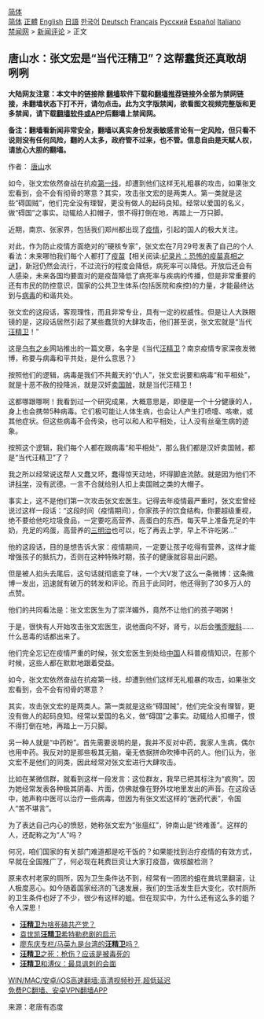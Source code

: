  <!-- 面包屑导航 --> <div class="breadcrumb"><!-- GTranslate: https://gtranslate.io/ -->  <div class="switcher notranslate">  <div class="selected">  <a href="#" onclick="return false;"> 简体</a>  </div>  <div class="option">  <a href="https://www.bannedbook.org" onclick="doGTranslate('zh-CN|zh-CN');jQuery('div.switcher div.selected a').html(jQuery(this).html());return false;" title="简体中文" class="nturl selected"> 简体</a>  <a href="https://www.bannedbook.org/zh-tw/" onclick="doGTranslate('zh-CN|zh-TW');jQuery('div.switcher div.selected a').html(jQuery(this).html());return false;" title="繁體中文" class="nturl"> 正體</a>  <a href="https://www.bannedbook.org/en/" onclick="doGTranslate('zh-CN|en');jQuery('div.switcher div.selected a').html(jQuery(this).html());return false;" title="English" class="nturl"> English</a>  <a href="https://www.bannedbook.org/ja/" onclick="doGTranslate('zh-CN|ja');jQuery('div.switcher div.selected a').html(jQuery(this).html());return false;" title="日本語" class="nturl"> 日語</a>  <a href="https://www.bannedbook.org/ko/" onclick="doGTranslate('zh-CN|ko');jQuery('div.switcher div.selected a').html(jQuery(this).html());return false;" title="한국어" class="nturl"> 한국어</a>  <a href="https://www.bannedbook.org/de/" onclick="doGTranslate('zh-CN|de');jQuery('div.switcher div.selected a').html(jQuery(this).html());return false;" title="Deutsch" class="nturl"> Deutsch</a>  <a href="https://www.bannedbook.org/fr/" onclick="doGTranslate('zh-CN|fr');jQuery('div.switcher div.selected a').html(jQuery(this).html());return false;" title="Français" class="nturl"> Français</a>  <a href="https://www.bannedbook.org/ru/" onclick="doGTranslate('zh-CN|ru');jQuery('div.switcher div.selected a').html(jQuery(this).html());return false;" title="Русский" class="nturl"> Русский</a>  <a href="https://www.bannedbook.org/es/" onclick="doGTranslate('zh-CN|es');jQuery('div.switcher div.selected a').html(jQuery(this).html());return false;" title="Español" class="nturl"> Español</a>  <a href="https://www.bannedbook.org/it/" onclick="doGTranslate('zh-CN|it');jQuery('div.switcher div.selected a').html(jQuery(this).html());return false;" title="Italiano" class="nturl"> Italiano</a>  </div>  </div>      <div class='breadcrumb-sub'><!-- Breadcrumb NavXT 6.3.0 --> <a href="https://www.bannedbook.org/" class="home">禁闻网</a> &gt; <a href="https://www.bannedbook.org/bnews/comments/" class="category">新闻评论</a> &gt; 正文</div></div><h2>唐山水：张文宏是“当代汪精卫”？这帮蠢货还真敢胡咧咧</h2> <p class="notice"><b>大陆网友注意：本文中的链接除 <a href="https://github.com/bannedbook/fanqiang" >翻墙</a>软件下载和<a href="https://github.com/killgcd/justmysocks/blob/master/README.md">翻墙推荐</a>链接外全部为禁网链接，未翻墙状态下打不开，请勿点击。此为文字版禁闻，欲看图文视频完整版和更多禁闻，请下载<a href="https://github.com/bannedbook/fanqiang">翻墙软件或APP</a>后翻墙上禁闻网。</p><p>备注：翻墙看新闻非常安全，翻墙以真实身份发表敏感言论有一定风险，但只看不说则没有任何风险，翻的人太多，政府管不过来，也不管。信息自由是天赋人权，请放心大胆的翻墙。</b></p>  <div class="entry"> <p>作者： <a href="https://www.bannedbook.org/bnews/tag/%E5%94%90%E5%B1%B1/" class="st_tag internal_tag" rel="tag" title="标签 唐山 下的日志">唐山</a>水</p> <p id="summary">如今，张文宏依然奋战在抗疫<a href="https://www.bannedbook.org/bnews/tag/%E7%AC%AC%E4%B8%80%E7%BA%BF/" class="st_tag internal_tag" rel="tag" title="标签 第一线 下的日志">第一线</a>，却遭到他们这样无礼粗暴的攻击，如果张文宏看到，会不会有彻骨的寒意？其实，攻击张文宏的是两类人。第一类就是这些“碍国贼”，他们完全没有理智，更没有做人的起码良知。经常以爱国的名义，做“碍国”之事实。动辄给人扣帽子，恨不得打倒在地，再踏上一万只脚。</p> <p id="conimg">近期，南京、张家界，包括我们郑州都出现了<a href="https://www.bannedbook.org/bnews/tag/%E7%96%AB%E6%83%85/" class="st_tag internal_tag" rel="tag" title="标签 疫情 下的日志">疫情</a>，引起的国人的极大关注。</p> <p>对此，作为防止疫情方面绝对的“硬核专家”，张文宏在7月29号发表了自己的个人看法：未来哪怕我们每个人都打了<span class='wp_keywordlink'><a href="https://www.bannedbook.org/bnews/tculture/20160630/551027.html" title="疫苗" target="_blank">疫苗</a></span>【相关阅读:<a href='https://www.bannedbook.org/bnews/topimagenews/20180408/925060.html' target='_blank'>纪录片：恐怖的疫苗真相之谜</a>】，新冠仍然会流行，不过流行的程度会降低，病死率可以降低。开放后还会有人感染，未来各国均要面对的是疫苗降低了病死率与疾病的传播，但是非常重要的还有市民的防控意识，国家的公共卫生体系(包括医院和疾控)的力量，才能最终达到与<a href="https://www.bannedbook.org/bnews/tag/%e7%97%85%e6%af%92/" class="st_tag internal_tag" rel="tag" title="标签 病毒 下的日志">病毒</a>的和谐共处。</p> <p>张文宏的这段话，客观理性，而且非常专业，具有一定的权威性。但是让人大跌眼镜的是，这段话居然引起了某些蠢货的大肆攻击，他们甚至说，张文宏就是“当代<span class='wp_keywordlink'><a href="https://www.bannedbook.org/forum2/topic1193.html" title="汪精衛： 汪精衛全集  （民國十八年版）" target="_blank">汪精卫</a></span>！”</p> <p>这是<a href="https://www.bannedbook.org/bnews/tag/%e4%b9%8c%e6%9c%89%e4%b9%8b%e4%b9%a1/" class="st_tag internal_tag" rel="tag" title="标签 乌有之乡 下的日志">乌有之乡</a>网站推出的一篇文章，名字是《当代<a href="https://www.bannedbook.org/bnews/tag/%e6%b1%aa%e7%b2%be%e5%8d%ab/" class="st_tag internal_tag" rel="tag" title="标签 汪精卫 下的日志">汪精卫</a>？南京疫情专家深夜发微博，称要与病毒和平共处，是什么意思？》</p>  <p>按照他们的逻辑，病毒是我们不共戴天的“仇人”，张文宏说要和病毒“和平相处”，就是十恶不赦的投降派，就是汉奸<a href="https://www.bannedbook.org/bnews/tag/%e5%8d%96%e5%9b%bd%e8%b4%bc/" class="st_tag internal_tag" rel="tag" title="标签 卖国贼 下的日志">卖国贼</a>，就是当代汪精卫！</p> <p>这都哪跟哪啊！我看到过一个研究成果，大概意思是，即便是一个十分健康的人，身上也会携带5种病毒。它们极可能让人体生病，也会让人产生打喷嚏、咳嗽，或其他症状。但这些病毒不会传染，也可以和人和平相处，让人没有丝毫生病的迹象。</p> <p>按照这个逻辑，我们每个人都在跟病毒“和平相处“，那么我们都是汉奸卖国贼，都是“当代汪精卫”了？</p> <p>我之所以经常说这帮人又蠢又坏，蠢得惊天动地，坏得脚底流脓。就是因为他们不讲<span class='wp_keywordlink'><a href="https://www.bannedbook.org/forum11/topic309.html" title="禁片：“科学”的棍子" target="_blank">科学</a></span>，没有武德。一言不合就给别人扣上卖国贼之类的大帽子。</p> <p>事实上，这不是他们第一次攻击张文宏医生。记得去年疫情最严重时，张文宏曾经说过这样一段话：“这段时间（疫情期间），你家孩子的饮食结构，你要超级重视，绝不要给他吃垃圾食品，一定要吃高营养、高蛋白的东西，每天早上准备充足的牛奶，充足的鸡蛋，高营养的<a href="https://www.bannedbook.org/bnews/tag/%E4%B8%89%E6%98%8E%E6%B2%BB/" class="st_tag internal_tag" rel="tag" title="标签 三明治 下的日志">三明治</a>也可以，吃了再去上学，早上不许吃粥&#8230;”</p> <p>他的这段话，目的是想告诉大家：疫情期间，一定要让孩子吃得有营养，这样才能增强孩子的抵抗力，否则在这种特殊时期，孩子的健康就容易出问题。</p>  <p>但是被人掐头去尾后，这句话就彻底变了味，一个大V发了这么一条微博：这条微博一发出，迅速就有破万的转发和评论。而且于此同时，他还得到了30多万人的点赞。</p> <p>他们的共同看法是：张文宏医生为了崇洋媚外，竟然不让他们的孩子喝粥！</p> <p>于是，很快有人开始攻击张文宏医生，说他面向不好，肾亏，以后会<a href="https://www.bannedbook.org/bnews/tag/%e5%98%b4%e6%ad%aa%e7%9c%bc%e6%96%9c/" class="st_tag internal_tag" rel="tag" title="标签 嘴歪眼斜 下的日志">嘴歪眼斜</a>……什么恶毒的话都出来了。</p> <p>他们完全忘记在疫情严重的时候，张文宏医生到处给<span class='wp_keywordlink_affiliate'><a href="https://www.bannedbook.org/" title="中国" target="_blank">中国</a></span>人科普疫情知识，在那个时候，这些人都在默默地跟着受益。</p> <p>如今，张文宏依然奋战在抗疫第一线，却遭到他们这样无礼粗暴的攻击，如果张文宏看到，会不会有彻骨的寒意？</p> <p>其实，攻击张文宏的是两类人。第一类就是这些“碍国贼”，他们完全没有理智，更没有做人的起码良知。经常以爱国的名义，做“碍国”之事实。动辄给人扣帽子，恨不得打倒在地，再踏上一万只脚。</p>  <p>另一种人就是“中药粉”。首先需要说明的是，我并不反对中药，我家人生病，偶尔也用中药。我反对的是那些极其无脑，毫无依据拼命吹捧中药的人。他们认为，张文宏不是他们的同类，因此经常对张文宏进行大肆攻击。</p> <p>比如在某微信群，就看到这样一段发言：这位群友，我早已把其标注为“疯狗”。因为她经常发表各种极其阴毒、片面，仿佛就像在野外坟地里发出的声音。在这段话中，她声称中医可以治疗一些病毒，但因为有张文宏这样的“医药代表”，令国人“苦不堪言”。</p> <p>为了表达自己内心的愤怒，她称张文宏为“张瘟红”，钟南山是“终难善”。这样的人，还配称之为“人”吗？</p> <p>何况，咱们国家的有关部门难道都是吃干饭的？如果能找到治疗疫情的有效方式，早就在全国推广了，何必现在耗费巨资让大家打疫苗，做核酸检测？</p> <p>原来农村老家的厕所，因为卫生条件达不到，经常有一团团的蛆在粪坑里翻滚，让人极度恶心。如今随着国家经济的飞速发展，我们的生活发生巨大变化，农村厕所的卫生条件也好了不少，很少有这样的蛆。但在现实中，为什么还有这么多的蛆？令人深思！</p> <ul class='op-related-articles' title='相关阅读'> <li><a href='https://www.bannedbook.org/bnews/comments/20210608/1562597.html' target='_blank'><b>汪精卫</b>为啥死磕共产党？</a></li> <li><a href='https://www.bannedbook.org/bnews/cnnews/20210423/1531901.html' target='_blank'>袁世凯<b>汪精卫</b>希特勒悲剧的启示</a></li> <li><a href='https://www.bannedbook.org/bnews/taiwannews/20200827/1386529.html' target='_blank'>廖东庆专栏/马英九是台湾的<b>汪精卫</b>吗？</a></li> <li><a href='https://www.bannedbook.org/bnews/cnnews/20200518/1330405.html' target='_blank'><b>汪精卫</b>之死：枪伤？应该是被毒死的</a></li> <li><a href='https://www.bannedbook.org/bnews/baitai/20191205/1235685.html' target='_blank'><b>汪精卫</b>和溥仪&#65306;最具讽刺的会面</a></li> </ul> <p class="texttj"> <a href="https://github.com/bannedbook/fanqiang/wiki/V2ray%E6%9C%BA%E5%9C%BA" target="_blank">WIN/MAC/安卓/iOS高速翻墙:高清视频秒开,超低延迟</a><br/> <a href="https://github.com/bannedbook/fanqiang/wiki/%E7%A6%81%E9%97%BB%E7%BD%91%E5%AE%89%E5%8D%93%E7%BF%BB%E5%A2%99%E6%96%B0%E9%97%BBAPP" target="_blank">免费PC翻墙、安卓VPN翻墙APP</a></p> <p> 来源：老唐有态度 </p><a name='sharetosocial'></a>  <div style="margin-bottom:5px;padding-bottom:5px;clear:both"> <div id="archive-pix-1" class="banner-ads"> <!-- AuctionX Display platform tag START --> <div id="26318x728x90x621x_ADSLOT2" clicktrack="%%CLICK_URL_ESC%%"></div> <!-- AuctionX Display platform tag END --> </div> <div id="archive-pix-2" class="banner-ads"> <!-- AuctionX Display platform tag START --> <div id="26315x300x250x621x_ADSLOT2" clicktrack="%%CLICK_URL_ESC%%"></div> <!-- AuctionX Display platform tag END --> </div> </div>  <div id="archive-pix-1" class="banner-ads"> <!-- AuctionX Display platform tag START --> <div id="26318x728x90x621x_ADSLOT3" clicktrack="%%CLICK_URL_ESC%%"></div> <!-- AuctionX Display platform tag END --> </div> </div><!--END ENTRY--> 